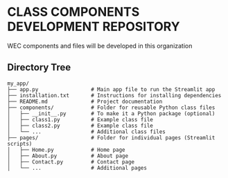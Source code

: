 # CLASS COMPONENTS DEVELOPMENT REPOSITORY

WEC components and files will be developed in this organization







## Directory Tree

```
my_app/
├── app.py                 # Main app file to run the Streamlit app
├── installation.txt       # Instructions for installing dependencies
├── README.md              # Project documentation
├── components/            # Folder for reusable Python class files
│   ├── __init__.py        # To make it a Python package (optional)
│   ├── class1.py          # Example class file
│   ├── class2.py          # Example class file
│   └── ...                # Additional class files
├── pages/                 # Folder for individual pages (Streamlit scripts)
│   ├── Home.py            # Home page
│   ├── About.py           # About page
│   ├── Contact.py         # Contact page
│   └── ...                # Additional pages
```
